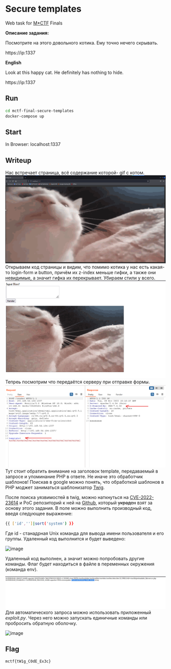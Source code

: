 # Secure templates
 Web task for [M*CTF](https://mctf.mtuci.ru) Finals 

**Описание задания:**

Посмотрите на этого довольного котика. Ему точно нечего скрывать.

https://ip:1337

**English**

Look at this happy cat. He definitely has nothing to hide.

https://ip:1337

## Run
```bash
cd mctf-final-secure-templates
docker-compose up
```
## Start
In Browser: localhost:1337

## Writeup 
Нас встречает страница, всё содержание которой- gif с котом.
![image](/images/entry.png)
Открываем код страницы и видим, что помимо котика у нас есть какая-то login-form и button, причём их z-index меньше гифки, а также они невидимые, а значит гифка их перекрывает. 
Убираем стили у всего.
![image](/images/removed.png)
Тепреь посмотрим что передаётся серверу при отправке формы. 
![image](/images/request.png)
Тут стоит обратить внимание на заголовок template, передаваемый в запросе и упоминание PHP в ответе. Не иначе это обработчик шаблонов! Поискав в google можно понять, что обработкой шаблонов в PHP моджет заниматься шаблонизатор [Twig](https://twig.symfony.com).

После поиска уязвимостей в twig, можно наткнуться на [CVE-2022-23614](https://cve.mitre.org/cgi-bin/cvename.cgi?name=CVE-2022-23614) и PoC репозиторий к ней на [Github](https://github.com/davwwwx/CVE-2022-23614), который ~~украден~~ взят за основу этого задания. В поле можно выполнить производный код, введя следующее выражение:
```bash
{{ ['id','']|sort('system') }}
```
Где id - станадрная Unix команда для вывода имени пользователя и его группы. Удаленный код выполнится и будет выведено:

![image](https://user-images.githubusercontent.com/77790965/189837506-f1373715-5d34-4dec-b8fd-0efe6bc074fc.png)


Удаленный код выполнен, а значит можно попробовать другие команды. Флаг будет находиться в файле в переменных окружения (команда env).

![envs](/images/envs.png)
Для автоматического запроса можно использовать приложенный *exploit.py*. Через него можно запускать единичные команды или пробросить обратную оболочку.

![image](/images/exploit_test.gif)

## Flag
```
mctf{tW1g_C0dE_Ex3c}
```
